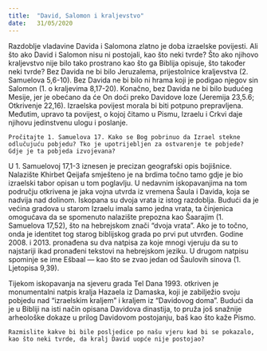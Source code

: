 ```yaml
---
title:  "David, Salomon i kraljevstvo"
date:   31/05/2020
---
```


Razdoblje vladavine Davida i Salomona zlatno je doba izraelske povijesti. Ali što ako David i Salomon nisu ni postojali, kao što neki tvrde? Što ako njihovo kraljevstvo nije bilo tako prostrano kao što ga Biblija opisuje, što također neki tvrde? Bez Davida ne bi bilo Jeruzalema, prijestolnice kraljevstva (2. Samuelova 5,6-10). Bez Davida ne bi bilo ni hrama koji je podigao njegov sin Salomon (1. o kraljevima 8,17-20). Konačno, bez Davida ne bi bilo budućeg Mesije, jer je obećano da će On doći preko Davidove loze (Jeremija 23,5.6; Otkrivenje 22,16). Izraelska povijest morala bi biti potpuno prepravljena. Međutim, upravo ta povijest, o kojoj čitamo u Pismu, Izraelu i Crkvi daje njihovu jedinstvenu ulogu i poslanje.

`Pročitajte 1. Samuelova 17. Kako se Bog pobrinuo da Izrael stekne odlučujuću pobjedu? Tko je upotrijebljen za ostvarenje te pobjede? Gdje je ta pobjeda izvojevana?`

U 1. Samuelovoj 17,1-3 iznesen je precizan geografski opis bojišnice. Nalazište Khirbet Qeijafa smješteno je na brdima točno tamo gdje je bio izraelski tabor opisan u tom poglavlju. U nedavnim iskopavanjima na tom području otkrivena je jaka vojna utvrda iz vremena Šaula i Davida, koja se nadvija nad dolinom. Iskopana su dvoja vrata iz istog razdoblja. Budući da je većina gradova u starom Izraelu imala samo jedna vrata, ta činjenica omogućava da se spomenuto nalazište prepozna kao Šaarajim (1. Samuelova 17,52), što na hebrejskom znači “dvoja vrata”. Ako je to točno, onda je identitet tog starog biblijskog grada po prvi put utvrđen. Godine 2008. i 2013. pronađena su dva natpisa za koje mnogi vjeruju da su to najstariji ikad pronađeni tekstovi na hebrejskom jeziku. U drugom natpisu spominje se ime Ešbaal — kao što se zvao jedan od Šaulovih sinova (1. Ljetopisa 9,39).

Tijekom iskopavanja na sjeveru grada Tel Dana 1993. otkriven je monumentalni natpis kralja Hazaela iz Damaska, koji je zabilježio svoju pobjedu nad “izraelskim kraljem” i kraljem iz “Davidovog doma”. Budući da je u Bibliji na isti način opisana Davidova dinastija, to pruža još snažnije arheološke dokaze u prilog Davidovom postojanju, baš kao što kaže Pismo.

`Razmislite kakve bi bile posljedice po našu vjeru kad bi se pokazalo, kao što neki tvrde, da kralj David uopće nije postojao?`
